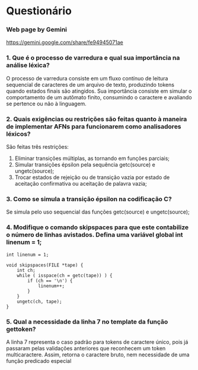 # Questionário

### Web page by Gemini
https://gemini.google.com/share/fe94945071ae

### 1. Que é o processo de varredura e qual sua importância na análise léxica?
O processo de varredura consiste em um fluxo contínuo de leitura sequencial de caracteres de um arquivo de texto, produzindo tokens quando estados finais são atingidos. Sua importância consiste em simular o comportamento de um autômato finito, consumindo o caractere e avaliando se pertence ou não à linguagem.

### 2. Quais exigências ou restrições são feitas quanto à maneira de implementar AFNs para funcionarem como analisadores léxicos?
São feitas três restrições:

1. Eliminar transições múltiplas, as tornando em funções parciais;
2. Simular transições épsilon pela sequência getc(source) e ungetc(source);
3. Trocar estados de rejeição ou de transição vazia por estado de aceitação confirmativa ou aceitação de palavra vazia;

### 3.  Como se simula a transição épsilon na codificação C?
Se simula pelo uso sequencial das funções getc(source) e ungetc(source);

### 4. Modifique o comando skipspaces para que este contabilize o número de linhas avistados. Defina uma variável global int linenum = 1;
```
int linenum = 1;

void skipspaces(FILE *tape) {
    int ch;
    while ( isspace(ch = getc(tape)) ) {
        if (ch == '\n') {
            linenum++;
        }
    }
    ungetc(ch, tape);
}
```

### 5. Qual a necessidade da linha 7 no template da função gettoken?
A linha 7 representa o caso padrão para tokens de caractere único, pois já passaram pelas validações anteriores que reconhecem um token multicaractere. Assim, retorna o caractere bruto, nem necessidade de uma função predicado especial